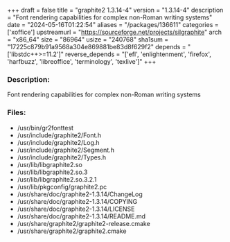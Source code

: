 +++
draft = false
title = "graphite2 1.3.14-4"
version = "1.3.14-4"
description = "Font rendering capabilities for complex non-Roman writing systems"
date = "2024-05-16T01:22:54"
aliases = "/packages/136611"
categories = ['xoffice']
upstreamurl = "https://sourceforge.net/projects/silgraphite"
arch = "x86_64"
size = "86964"
usize = "240768"
sha1sum = "17225c879b91a9568a304e869881be83d8f629f2"
depends = "['libstdc++>=11.2']"
reverse_depends = "['efl', 'enlightenment', 'firefox', 'harfbuzz', 'libreoffice', 'terminology', 'texlive']"
+++
### Description: 
Font rendering capabilities for complex non-Roman writing systems

### Files: 
* /usr/bin/gr2fonttest
* /usr/include/graphite2/Font.h
* /usr/include/graphite2/Log.h
* /usr/include/graphite2/Segment.h
* /usr/include/graphite2/Types.h
* /usr/lib/libgraphite2.so
* /usr/lib/libgraphite2.so.3
* /usr/lib/libgraphite2.so.3.2.1
* /usr/lib/pkgconfig/graphite2.pc
* /usr/share/doc/graphite2-1.3.14/ChangeLog
* /usr/share/doc/graphite2-1.3.14/COPYING
* /usr/share/doc/graphite2-1.3.14/LICENSE
* /usr/share/doc/graphite2-1.3.14/README.md
* /usr/share/graphite2/graphite2-release.cmake
* /usr/share/graphite2/graphite2.cmake
